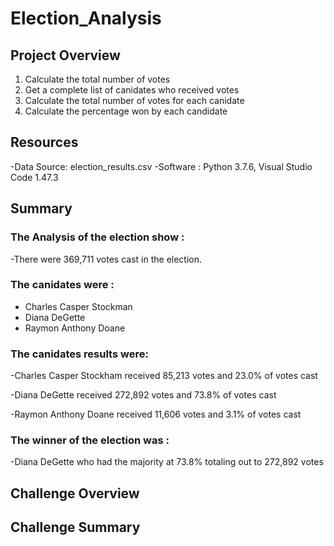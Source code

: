 # Election_Analysis
## Project Overview 

1. Calculate the total number of votes
2. Get a complete list of canidates who received votes
3. Calculate the total number of votes for each canidate 
4. Calculate the percentage won by each candidate 

## Resources
-Data Source: election_results.csv
-Software : Python 3.7.6, Visual Studio Code 1.47.3

## Summary
### The Analysis of the election show :
-There were 369,711 votes cast in the election.

### The canidates were :
- Charles Casper Stockman
- Diana DeGette
- Raymon Anthony Doane

### The canidates results were:
-Charles Casper Stockham received 85,213 votes and 23.0% of votes cast

-Diana DeGette received 272,892 votes and 73.8% of votes cast

-Raymon Anthony Doane received 11,606 votes and  3.1% of votes cast

### The winner of the election was :
-Diana DeGette who had the majority at 73.8% totaling out to 272,892 votes 

## Challenge Overview 

## Challenge Summary 

